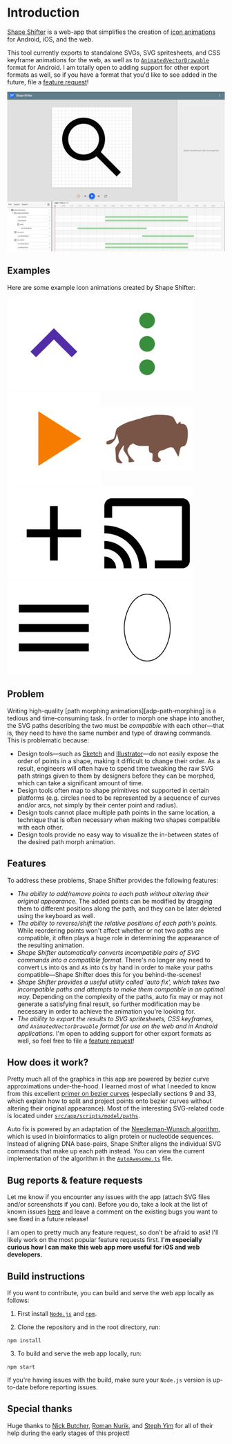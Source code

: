 # Introduction

[Shape Shifter](https://alexjlockwood.github.io/ShapeShifter/) is a web-app that simplifies
the creation of [icon animations][adp-icon-animations] for Android, iOS, and the web.

This tool currently exports to standalone SVGs, SVG spritesheets,
and CSS keyframe animations for the web, as well as to
[`AnimatedVectorDrawable`](https://developer.android.com/reference/android/graphics/drawable/AnimatedVectorDrawable.html)
format for Android. I am totally open to adding support for other export formats as well, so
if you have a format that you'd like to see added in the future,
file a [feature request][report-feature-request]!

![Screen capture of tool](art/screencap.gif)

## Examples

Here are some example icon animations created by Shape Shifter:

<img src="art/expandcollapse.gif" alt="Expand to collapse animation" width="216px"/><img src="art/moreback.gif" alt="Overflow to back arrow animation" width="216px"/><img src="art/playpausestop.gif" alt="Play-pause-stop animation" width="216px"/><img src="art/animals.gif" alt="Animals animation" width="216px" vspace="34px"/><img src="art/plusminus.gif" alt="Plus-to-minus animation" width="216px"/><img src="art/cast.gif" alt="Cast animation" width="216px"/><img src="art/drawerarrow.gif" alt="Drawer-to-arrow animation" width="216px"/><img src="art/digits.gif" alt="Digits animation" width="216px"/>

## Problem

Writing high-quality [path morphing animations][adp-path-morphing]
is a tedious and time-consuming task. In order to morph one shape into another,
the SVG paths describing the two must be *compatible* with each other&mdash;that is,
they need to have the same number and type of drawing commands. This is problematic because:

* Design tools&mdash;such as [Sketch][sketch] and [Illustrator][illustrator]&mdash;do not easily
expose the order of points in a shape, making it difficult to change their order. As a result,
engineers will often have to spend time tweaking the raw SVG path strings given to them by
designers before they can be morphed, which can take a significant amount of time.
* Design tools often map to shape primitives not supported in certain platforms
(e.g. circles need to be represented by a sequence of curves and/or arcs,
not simply by their center point and radius).
* Design tools cannot place multiple path points in the same location, a technique that
is often necessary when making two shapes compatible with each other.
* Design tools provide no easy way to visualize the in-between states of the desired
path morph animation.

## Features

To address these problems, Shape Shifter provides the following features:

* *The ability to add/remove points to each path without altering their original appearance.*
The added points can be modified by dragging them to different positions along the path,
and they can be later deleted using the keyboard as well.
* *The ability to reverse/shift the relative positions of each path's points.* While reordering points
won't affect whether or not two paths are compatible, it often plays a huge role in determining the
appearance of the resulting animation.
* *Shape Shifter automatically converts incompatible pairs of SVG commands into a compatible
format.* There's no longer any need to convert `L`s into `Q`s and `A`s into `C`s by hand in
order to make your paths compatible&mdash;Shape Shifter does this for you behind-the-scenes!
* *Shape Shifter provides a useful utility called 'auto fix', which takes two incompatible
paths and attempts to make them compatible in an optimal way.* Depending on the complexity
of the paths, auto fix may or may not generate a satisfying final result, so further
modification may be necessary in order to achieve the animation you're looking for.
* *The ability to export the results to SVG spritesheets, CSS keyframes, and
`AnimatedVectorDrawable` format for use on
the web and in Android applications.* I'm open to adding support for other export formats
as well, so feel free to file a [feature request][report-feature-request]!

## How does it work?

Pretty much all of the graphics in this app are powered by bezier curve approximations under-the-hood.
I learned most of what I needed to know from this excellent [primer on bezier curves][primer-on-bezier-curves]
(especially sections 9 and 33, which explain how to split and project points onto bezier
curves without altering their original appearance). Most of the interesting SVG-related code
is located under [`src/app/scripts/model/paths`](https://github.com/alexjlockwood/ShapeShifter/tree/master/src/app/scripts/model/paths).

Auto fix is powered by an adaptation of the [Needleman-Wunsch algorithm][Needleman-Wunsch],
which is used in bioinformatics to align protein or nucleotide sequences. Instead of
aligning DNA base-pairs, Shape Shifter aligns the individual SVG commands that make up
each path instead. You can view the current implementation of the algorithm in the
[`AutoAwesome.ts`](https://github.com/alexjlockwood/ShapeShifter/blob/master/src/app/scripts/algorithms/AutoAwesome.ts) file.

## Bug reports & feature requests

Let me know if you encounter any issues with the app (attach SVG files and/or
screenshots if you can). Before you do, take a look at the list of known issues
[here](https://github.com/alexjlockwood/ShapeShifter/issues) and leave a comment
on the existing bugs you want to see fixed in a future release!

I am open to pretty much any feature request, so don't be afraid to ask!
I'll likely work on the most popular feature requests first. **I'm especially
curious how I can make this web app more useful for iOS and web developers.**

## Build instructions

If you want to contribute, you can build and serve the web app locally as follows:

1. First install [`Node.js`](https://nodejs.org/) and [`npm`](https://www.npmjs.com/).

2. Clone the repository and in the root directory, run:

```
npm install
```

3. To build and serve the web app locally, run:

```
npm start
```

If you're having issues with the build, make sure your `Node.js` version is up-to-date before reporting issues.

## Special thanks

Huge thanks to [Nick Butcher][nick-butcher-twitter], [Roman Nurik][roman-nurik-twitter],
and [Steph Yim][steph-yim-website] for all of their help during the early stages of this project!

[report-feature-request]: https://github.com/alexjlockwood/ShapeShifter/issues/new
[adp-icon-animations]: http://www.androiddesignpatterns.com/2016/11/introduction-to-icon-animation-techniques.html
[sketch]: https://www.sketchapp.com/
[illustrator]: http://www.adobe.com/products/illustrator.html
[Needleman-Wunsch]: https://en.wikipedia.org/wiki/Needleman%E2%80%93Wunsch_algorithm
[primer-on-bezier-curves]: https://pomax.github.io/bezierinfo
[nick-butcher-twitter]: https://twitter.com/crafty
[roman-nurik-twitter]: https://twitter.com/romannurik
[steph-yim-website]: http://stephanieyim.com
[travis-badge]: https://travis-ci.org/alexjlockwood/ShapeShifter.svg?branch=master
[travis-badge-url]: https://travis-ci.org/alexjlockwood/ShapeShifter
[david-badge]: https://david-dm.org/alexjlockwood/ShapeShifter.svg
[david-badge-url]: https://david-dm.org/alexjlockwood/ShapeShifter
[david-dev-badge]: https://david-dm.org/alexjlockwood/ShapeShifter/dev-status.svg
[david-dev-badge-url]: https://david-dm.org/alexjlockwood/ShapeShifter?type=dev
[coveralls-badge]: https://coveralls.io/repos/github/alexjlockwood/ShapeShifter/badge.svg?branch=master
[coveralls-badge-url]: https://coveralls.io/github/alexjlockwood/ShapeShifter?branch=master
